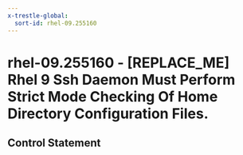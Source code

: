 ```yaml
---
x-trestle-global:
  sort-id: rhel-09.255160
---
```


# rhel-09.255160 - \[REPLACE_ME\] Rhel 9 Ssh Daemon Must Perform Strict Mode Checking Of Home Directory Configuration Files.

## Control Statement

